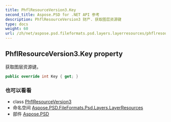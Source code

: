 ```yaml
---
title: PhflResourceVersion3.Key
second_title: Aspose.PSD for .NET API 参考
description: PhflResourceVersion3 财产. 获取图层资源键
type: docs
weight: 60
url: /zh/net/aspose.psd.fileformats.psd.layers.layerresources/phflresourceversion3/key/
---
```

## PhflResourceVersion3.Key property

获取图层资源键。

```csharp
public override int Key { get; }
```

### 也可以看看

* class [PhflResourceVersion3](../)
* 命名空间 [Aspose.PSD.FileFormats.Psd.Layers.LayerResources](../../phflresourceversion3/)
* 部件 [Aspose.PSD](../../../)


